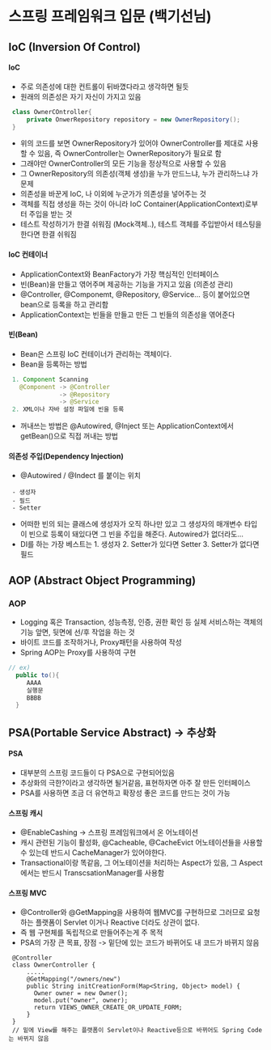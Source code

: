   # 스프링 프레임워크 입문 (백기선님)
  ## IoC (Inversion Of Control)  
  #### IoC  
   - 주로 의존성에 대한 컨트롤이 뒤바꼈다라고 생각하면 될듯
   - 원래의 의존성은 자기 자신이 가지고 있음
   ```java
    class OwnerCOntroller{
        private OnwerRepository repository = new OwnerRepository();
    }
   ```
   - 위의 코드를 보면 OwnerRepository가 있어야 OwnerController를 제대로 사용할 수 있음, 즉 OwnerController는 OwnerRepository가 필요로 함
   - 그래야만 OwnerController의 모든 기능을 정상적으로 사용할 수 있음
   - 그 OwnerRepository의 의존성(객체 생성)을 누가 만드느냐, 누가 관리하느냐 가 문제
   - 의존성을 바꾼게 IoC, 나 이외에 누군가가 의존성을 넣어주는 것
   - 객체를 직접 생성을 하는 것이 아니라 IoC Container(ApplicationContext)로부터 주입을 받는 것  
   - 테스트 작성하기가 한결 쉬워짐 (Mock객체..), 테스트 객체를 주입받아서 테스팅을한다면 한결 쉬워짐   
  #### IoC 컨테이너
   - ApplicationContext와 BeanFactory가 가장 핵심적인 인터페이스  
   - 빈(Bean)을 만들고 엮어주며 제공하는 기능을 가지고 있음 (의존성 관리)  
   - @Controller, @Componemt, @Repository, @Service... 등이 붙어있으면 bean으로 등록을 하고 관리함
   - ApplicationContext는 빈들을 만들고 만든 그 빈들의 의존성을 엮어준다
  #### 빈(Bean)  
   - Bean은 스프링 IoC 컨테이너가 관리하는 객체이다.
   - Bean을 등록하는 방법
   ```java
    1. Component Scanning
      @Component -> @Controller
                 -> @Repository
                 -> @Service
    2. XML이나 자바 설정 파일에 빈을 등록
   ```
   - 꺼내쓰는 방법은 @Autowired, @Inject 또는 ApplicationContext에서 getBean()으로 직접 꺼내는 방법
  #### 의존성 주입(Dependency Injection)  
   - @Autowired / @Indect 를 붙이는 위치
   ```
    - 생성자
    - 필드
    - Setter
   ```
   - 어떠한 빈의 되는 클래스에 생성자가 오직 하나만 있고 그 생성자의 매개변수 타입이 빈으로 등록이 돼있다면 그 빈을 주입을 해준다. Autowired가 없더라도... 
   - DI를 하는 가장 베스트는 
    1. 생성자
    2. Setter가 있다면 Setter
    3. Setter가 없다면 필드
    
  ## AOP (Abstract Object Programming)
  ### AOP
   - Logging 혹은 Transaction, 성능측정, 인증, 권한 확인 등 실제 서비스하는 객체의 기능 앞면, 뒷면에 선/후 작업을 하는 것
   - 바이트 코드를 조작하거나, Proxy패턴을 사용하여 작성
   - Spring AOP는 Proxy를 사용하여 구현
   ```java
   // ex) 
     public to(){
        AAAA
        실행문
        BBBB
     }
   ```
  ## PSA(Portable Service Abstract) -> 추상화  
  #### PSA  
   - 대부분의 스프링 코드들이 다 PSA으로 구현되어있음  
   - 추상화의 극한?이라고 생각하면 될거같음, 표현하자면 아주 잘 만든 인터페이스  
   - PSA를 사용하면 조금 더 유연하고 확장성 좋은 코드를 만드는 것이 가능  
  #### 스프링 캐시
   - @EnableCashing -> 스프링 프레임워크에서 온 어노테이션
   - 캐시 관련된 기능이 활성화, @Cacheable, @CacheEvict 어노테이션들을 사용할 수 있는데 반드시 CacheManager가 있어야한다.
   - Transactional이랑 똑같음, 그 어노테이션을 처리하는 Aspect가 있음, 그 Aspect에서는 반드시 TranscsationManager를 사용함
   
  #### 스프링 MVC  
   - @Controller와 @GetMapping을 사용하여 웹MVC를 구현하므로 그러므로 요청하는 플랫폼이 Servlet 이거나 Reactive 더라도 상관이 없다.  
   - 즉 웹 구현체를 독립적으로 만들어주는게 주 목적  
   - PSA의 가장 큰 목표, 장점 -> 밑단에 있는 코드가 바뀌어도 내 코드가 바뀌지 않음  
   ```spring
    @Controller
    class OwnerController {
        .....
        @GetMapping("/owners/new")
        public String initCreationForm(Map<String, Object> model) {
          Owner owner = new Owner();
          model.put("owner", owner);
          return VIEWS_OWNER_CREATE_OR_UPDATE_FORM;
        }
    }
    // 밑에 View를 해주는 플랫폼이 Servlet이나 Reactive등으로 바뀌어도 Spring Code는 바뀌지 않음
   ```
